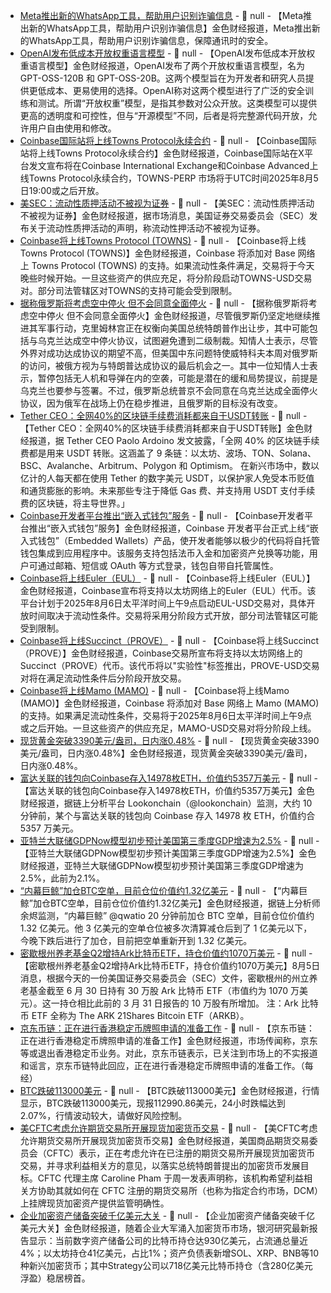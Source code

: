 - [Meta推出新的WhatsApp工具，帮助用户识别诈骗信息](https://www.cls.cn/detail/2107005) - 📰 null - 【Meta推出新的WhatsApp工具，帮助用户识别诈骗信息】金色财经报道，Meta推出新的WhatsApp工具，帮助用户识别诈骗信息，保障通讯时的安全。
- [OpenAI发布低成本开放权重语言模型](https://flash.jin10.com/detail/20250806012942570800) - 📰 null - 【OpenAI发布低成本开放权重语言模型】金色财经报道，OpenAI发布了两个开放权重语言模型，名为 GPT-OSS-120B 和 GPT-OSS-20B。这两个模型旨在为开发者和研究人员提供更低成本、更易使用的选择。OpenAI称对这两个模型进行了广泛的安全训练和测试。所谓“开放权重”模型，是指其参数对公众开放。这类模型可以提供更高的透明度和可控性，但与“开源模型”不同，后者是将完整源代码开放，允许用户自由使用和修改。
- [Coinbase国际站将上线Towns Protocol永续合约](https://x.com/CoinbaseIntExch/status/1952776645665759476) - 📰 null - 【Coinbase国际站将上线Towns Protocol永续合约】金色财经报道，Coinbase国际站在X平台发文宣布将在Coinbase International Exchange和Coinbase Advanced上线Towns Protocol永续合约，TOWNS-PERP 市场将于UTC时间2025年8月5日19:00或之后开放。
- [美SEC：流动性质押活动不被视为证券](https://x.com/AggrNews/status/1952775936543186978) - 📰 null - 【美SEC：流动性质押活动不被视为证券】金色财经报道，据市场消息，美国证券交易委员会（SEC）发布关于流动性质押活动的声明，称流动性押活动不被视为证券。
- [Coinbase将上线Towns Protocol (TOWNS)](https://x.com/CoinbaseAssets/status/1952773379187966338) - 📰 null - 【Coinbase将上线Towns Protocol (TOWNS)】金色财经报道，Coinbase 将添加对 Base 网络上 Towns Protocol (TOWNS) 的支持。如果流动性条件满足，交易将于今天晚些时候开始。一旦这些资产的供应充足，将分阶段启动TOWNS-USD交易对。部分司法管辖区对TOWNS的支持可能会受到限制。
- [据称俄罗斯将考虑空中停火 但不会同意全面停火](https://flash.jin10.com/detail/20250806004950454800) - 📰 null - 【据称俄罗斯将考虑空中停火 但不会同意全面停火】金色财经报道，尽管俄罗斯仍坚定地继续推进其军事行动，克里姆林宫正在权衡向美国总统特朗普作出让步，其中可能包括与乌克兰达成空中停火协议，试图避免遭到二级制裁。知情人士表示，尽管外界对成功达成协议的期望不高，但美国中东问题特使威特科夫本周对俄罗斯的访问，被俄方视为与特朗普达成协议的最后机会之一。其中一位知情人士表示，暂停包括无人机和导弹在内的空袭，可能是潜在的缓和局势提议，前提是乌克兰也要参与签署。不过，俄罗斯总统普京不会同意在乌克兰达成全面停火协议，因为俄军在战场上仍在稳步推进，且俄罗斯的目标没有改变。
- [Tether CEO：全网40%的区块链手续费消耗都来自于USDT转账](https://x.com/paoloardoino/status/1952700324931637709) - 📰 null - 【Tether CEO：全网40%的区块链手续费消耗都来自于USDT转账】金色财经报道，据 Tether CEO Paolo Ardoino 发文披露，「全网 40% 的区块链手续费都是用来 USDT 转账。这涵盖了 9 条链：以太坊、波场、TON、Solana、BSC、Avalanche、Arbitrum、Polygon 和 Optimism。 在新兴市场中，数以亿计的人每天都在使用 Tether 的数字美元 USDT，以保护家人免受本币贬值和通货膨胀的影响。未来那些专注于降低 Gas 费、并支持用 USDT 支付手续费的区块链，将主导世界。」
- [Coinbase开发者平台推出“嵌入式钱包”服务](https://www.theblock.co/post/365559/coinbase-launches-embedded-wallets-developers) - 📰 null - 【Coinbase开发者平台推出“嵌入式钱包”服务】金色财经报道，Coinbase 开发者平台正式上线“嵌入式钱包”（Embedded Wallets）产品，使开发者能够以极少的代码将自托管钱包集成到应用程序中。该服务支持包括法币入金和加密资产兑换等功能，用户可通过邮箱、短信或 OAuth 等方式登录，钱包自带自托管属性。
- [Coinbase将上线Euler（EUL）](https://x.com/CoinbaseAssets/status/1952761893786927337) - 📰 null - 【Coinbase将上线Euler（EUL）】金色财经报道，Coinbase宣布将支持以太坊网络上的Euler（EUL）代币。该平台计划于2025年8月6日太平洋时间上午9点启动EUL-USD交易对，具体开放时间取决于流动性条件。交易将采用分阶段方式开放，部分司法管辖区可能受到限制。
- [Coinbase将上线Succinct（PROVE）](https://x.com/CoinbaseAssets/status/1952763560481767467) - 📰 null - 【Coinbase将上线Succinct（PROVE）】金色财经报道，Coinbase交易所宣布将支持以太坊网络上的Succinct（PROVE）代币。该代币将以"实验性"标签推出，PROVE-USD交易对将在满足流动性条件后分阶段开放交易。
- [Coinbase将上线Mamo (MAMO)](https://x.com/CoinbaseAssets/status/1952760164051734675) - 📰 null - 【Coinbase将上线Mamo (MAMO)】金色财经报道，Coinbase 将添加对 Base 网络上 Mamo (MAMO) 的支持。如果满足流动性条件，交易将于2025年8月6日太平洋时间上午9点或之后开始。一旦这些资产的供应充足，MAMO-USD交易对将分阶段上线。
- [现货黄金突破3390美元/盎司，日内涨0.48%]() - 📰 null - 【现货黄金突破3390美元/盎司，日内涨0.48%】金色财经报道，现货黄金突破3390美元/盎司，日内涨0.48%。
- [富达关联的钱包向Coinbase存入14978枚ETH，价值约5357万美元](https://x.com/lookonchain/status/1952754433714213306) - 📰 null - 【富达关联的钱包向Coinbase存入14978枚ETH，价值约5357万美元】金色财经报道，据链上分析平台 Lookonchain（@lookonchain）监测，大约 10 分钟前，某个与富达关联的钱包向 Coinbase 存入 14978 枚 ETH，价值约合 5357 万美元。
- [亚特兰大联储GDPNow模型初步预计美国第三季度GDP增速为2.5%](https://flash.jin10.com/detail/20250805233059966800) - 📰 null - 【亚特兰大联储GDPNow模型初步预计美国第三季度GDP增速为2.5%】金色财经报道，亚特兰大联储GDPNow模型初步预计美国第三季度GDP增速为2.5%，此前为2.1%。
- [“内幕巨鲸”加仓BTC空单，目前仓位价值约1.32亿美元](https://x.com/EmberCN/status/1952748628927492384) - 📰 null - 【“内幕巨鲸”加仓BTC空单，目前仓位价值约1.32亿美元】金色财经报道，据链上分析师余烬监测，“内幕巨鲸” @qwatio 20 分钟前加仓 BTC 空单，目前仓位价值约 1.32 亿美元。他 3 亿美元的空单仓位被多次清算减仓后到了 1 亿美元以下，今晚下跌后进行了加仓，目前把空单重新开到 1.32 亿美元。
- [密歇根州养老基金Q2增持Ark比特币ETF，持仓价值约1070万美元](https://x.com/MacroScope17/status/1952743312370041001) - 📰 null - 【密歇根州养老基金Q2增持Ark比特币ETF，持仓价值约1070万美元】8月5日消息，根据今天的一份美国证券交易委员会（SEC）文件，密歇根州的州立养老基金截至 6 月 30 日持有 30 万股 Ark 比特币 ETF（市值约为 1070 万美元）。这一持仓相比此前的 3 月 31 日报告的 10 万股有所增加。 
注：Ark 比特币 ETF 全称为 The ARK 21Shares Bitcoin ETF（ARKB）。
- [京东币链：正在进行香港稳定币牌照申请的准备工作]() - 📰 null - 【京东币链：正在进行香港稳定币牌照申请的准备工作】金色财经报道，市场传闻称，京东等或退出香港稳定币业务。对此，京东币链表示，已关注到市场上的不实报道和谣言，京东币链特此回应，正在进行香港稳定币牌照申请的准备工作。（每经）
- [BTC跌破113000美元]() - 📰 null - 【BTC跌破113000美元】金色财经报道，行情显示，BTC跌破113000美元，现报112990.86美元，24小时跌幅达到2.07%，行情波动较大，请做好风险控制。
- [美CFTC考虑允许期货交易所开展现货加密货币交易](https://www.coindesk.com/policy/2025/08/05/u-s-cftc-considers-allowing-spot-crypto-trading-on-registered-futures-exchanges) - 📰 null - 【美CFTC考虑允许期货交易所开展现货加密货币交易】金色财经报道，美国商品期货交易委员会（CFTC）表示，正在考虑允许在已注册的期货交易所开展现货加密货币交易，并寻求利益相关方的意见，以落实总统特朗普提出的加密货币发展目标。CFTC 代理主席 Caroline Pham 于周一发表声明称，该机构希望利益相关方协助其就如何在 CFTC 注册的期货交易所（也称为指定合约市场，DCM）上挂牌现货加密资产提供监管明确性。
- [企业加密资产储备突破千亿美元大关]() - 📰 null - 【企业加密资产储备突破千亿美元大关】金色财经报道，随着企业大军涌入加密货币市场，银河研究最新报告显示：当前数字资产储备公司的比特币持仓达930亿美元，占流通总量近4%；以太坊持仓41亿美元，占比1%；资产负债表新增SOL、XRP、BNB等10种新兴加密货币；其中Strategy公司以718亿美元比特币持仓（含280亿美元浮盈）稳居榜首。
